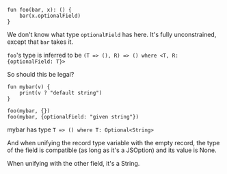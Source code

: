 ```
fun foo(bar, x): () {
    bar(x.optionalField)
}
```

We don't know what type `optionalField` has here.  It's fully unconstrained, except that `bar` takes it.

`foo`'s type is inferred to be `(T => (), R) => () where <T, R: {optionalField: T}>`

So should this be legal?

```
fun mybar(v) {
    print(v ? "default string")
}

foo(mybar, {})
foo(mybar, {optionalField: "given string"})
```

mybar has type `T => () where T: Optional<String>`

And when unifying the record type variable with the empty record, the type of the field is compatible (as long as it's a JSOption) and its value is None.

When unifying with the other field, it's a String.
